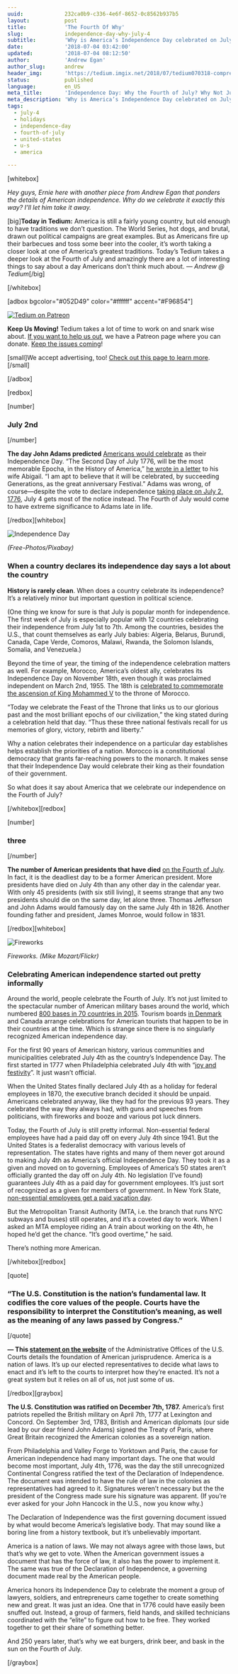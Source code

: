 ```yaml
---
uuid:             232ca0b9-c336-4e6f-8652-0c8562b937b5
layout:           post
title:            'The Fourth Of Why'
slug:             independence-day-why-july-4
subtitle:         'Why is America’s Independence Day celebrated on July 4, despite strong evidence the independence took place on a different day?'
date:             '2018-07-04 03:42:00'
updated:          '2018-07-04 08:12:50'
author:           'Andrew Egan'
author_slug:      andrew
header_img:       'https://tedium.imgix.net/2018/07/tedium070318-compressor.gif'
status:           published
language:         en_US
meta_title:       'Independence Day: Why the Fourth of July? Why Not July 2nd?'
meta_description: 'Why is America’s Independence Day celebrated on July 4, despite strong evidence the independence took place on a different day?'
tags:
  - july-4
  - holidays
  - independence-day
  - fourth-of-july
  - united-states
  - u-s
  - america

---
```


[whitebox]

_Hey guys, Ernie here with another piece from Andrew Egan that ponders the details of American independence. Why do we celebrate it exactly this way? I’ll let him take it away._

[big]**Today in Tedium:** America is still a fairly young country, but old enough to have traditions we don’t question. The World Series, hot dogs, and brutal, drawn out political campaigns are great examples. But as Americans fire up their barbecues and toss some beer into the cooler, it’s worth taking a closer look at one of America’s greatest traditions. Today’s Tedium takes a deeper look at the Fourth of July and amazingly there are a lot of interesting things to say about a day Americans don’t think much about. _— Andrew @ Tedium_[/big]

[/whitebox]

[adbox bgcolor="#052D49" color="#ffffff" accent="#F96854"]

[![Tedium on Patreon](https://tedium.imgix.net/2017/11/patreonnewb.png)](https://www.patreon.com/tedium)

**Keep Us Moving!** Tedium takes a lot of time to work on and snark wise about. [If you want to help us out](https://www.patreon.com/tedium), we have a Patreon page where you can donate. [Keep the issues coming](https://www.patreon.com/tedium)!

[small]We accept advertising, too! <a href=“http://tedium.co/advertising/“>Check out this page to learn more</a>.[/small]

[/adbox]

[redbox]

[number]
### July 2nd
[/number]

**The day John Adams predicted** [Americans would celebrate](http://gurukul.american.edu/heintze/fourth.htm) as their Independence Day. “The Second Day of July 1776, will be the most memorable Epocha, in the History of America,” [he wrote in a letter](https://prologue.blogs.archives.gov/2014/07/02/john-adams-vision-of-july-4-was-july-2/) to his wife Abigail. “I am apt to believe that it will be celebrated, by succeeding Generations, as the great anniversary Festival.” Adams was wrong, of course—despite the vote to declare independence [taking place on July 2, 1776](https://www.history.com/this-day-in-history/congress-votes-for-independence), July 4 gets most of the notice instead. The Fourth of July would come to have extreme significance to Adams late in life. 

[/redbox][whitebox]

![Independence Day](https://tedium.imgix.net/2018/07/0703_sparkler.jpg)

*(Free-Photos/Pixabay)*

### When a country declares its independence day says a lot about the country

**History is rarely clean**. When does a country celebrate its independence? It’s a relatively minor but important question in political science. 

(One thing we know for sure is that July is popular month for independence. The first week of July is especially popular with 12 countries celebrating their independence from July 1st to 7th. Among the countries, besides the U.S., that count themselves as early July babies: Algeria, Belarus, Burundi, Canada, Cape Verde, Comoros, Malawi, Rwanda, the Solomon Islands, Somalia, and Venezuela.)

Beyond the time of year, the timing of the independence celebration matters as well. For example, Morocco, America’s oldest ally, celebrates its Independence Day on November 18th, even though it was proclaimed independent on March 2nd, 1955. The 18th is [celebrated to commemorate the ascension of King Mohammed V](https://en.yabiladi.com/articles/details/59442/independence-moroccans-celebrate-november.html) to the throne of Morocco.

“Today we celebrate the Feast of the Throne that links us to our glorious past and the most brilliant epochs of our civilization,” the king stated during a celebration held that day. “Thus these three national festivals recall for us memories of glory, victory, rebirth and liberty.”

Why a nation celebrates their independence on a particular day establishes helps establish the priorities of a nation. Morocco is a constitutional democracy that grants far-reaching powers to the monarch. It makes sense that their Independence Day would celebrate their king as their foundation of their government.

So what does it say about America that we celebrate our independence on the Fourth of July?

[/whitebox][redbox]

[number]
### three
[/number]

**The number of American presidents that have died** [on the Fourth of July](https://www.history.com/topics/holidays/july-4th). In fact, it is the deadliest day to be a former American president. More presidents have died on July 4th than any other day in the calendar year. With only 45 presidents (with six still living), it seems strange that any two presidents should die on the same day, let alone three. Thomas Jefferson and John Adams would famously day on the same July 4th in 1826. Another founding father and president, James Monroe, would follow in 1831.

[/redbox][whitebox]

![Fireworks](https://tedium.imgix.net/2018/07/0703_fireworks.jpg)

*Fireworks. (Mike Mozart/Flickr)*

### Celebrating American independence started out pretty informally

Around the world, people celebrate the Fourth of July. It’s not just limited to the spectacular number of American military bases around the world, which numbered [800 bases in 70 countries in 2015](https://www.politico.com/magazine/story/2015/06/us-military-bases-around-the-world-119321). Tourism boards [in Denmark](http://mentalfloss.com/article/81756/country-hosts-biggest-fourth-july-celebration-outside-us) and Canada arrange celebrations for American tourists that happen to be in their countries at the time. Which is strange since there is no singularly recognized American independence day.

For the first 90 years of American history, various communities and municipalities celebrated July 4th as the country’s Independence Day. The first started in 1777 when Philadelphia celebrated July 4th with “[joy and festivity](http://gurukul.american.edu/heintze/fourth.htm)”. It just wasn’t official.

When the United States finally declared July 4th as a holiday for federal employees in 1870, the executive branch decided it should be unpaid. Americans celebrated anyway, like they had for the previous 93 years. They celebrated the way they always had, with guns and speeches from politicians, with fireworks and booze and various pot luck dinners. 

Today, the Fourth of July is still pretty informal. Non-essential federal employees have had a paid day off on every July 4th since 1941. But the United States is a federalist democracy with various levels of representation. The states have rights and many of them never got around to making July 4th as America’s official Independence Day. They took it as a given and moved on to governing. Employees of America’s 50 states aren’t officially granted the day off on July 4th. No legislation (I’ve found) guarantees July 4th as a paid day for government employees. It’s just sort of recognized as a given for members of government. In New York State, [non-essential employees get a paid vacation day](https://www.stonybrook.edu/hr/payroll/state/holiday.shtml). 

But the Metropolitan Transit Authority (MTA, i.e. the branch that runs NYC subways and buses) still operates, and it’s a coveted day to work. When I asked an MTA employee riding an A train about working on the 4th, he hoped he’d get the chance. “It’s good overtime,” he said.

There’s nothing more American. 

[/whitebox][redbox]

[quote]
### “The U.S. Constitution is the nation’s fundamental law.  It codifies the core values of the people. Courts have the responsibility to interpret the Constitution’s meaning, as well as the meaning of any laws passed by Congress.”
[/quote]

**— This [statement on the website](http://www.uscourts.gov/educational-resources/educational-activities/overview-rule-law)** of the Administrative Offices of the U.S. Courts details the foundation of American jurisprudence. America is a nation of laws. It’s up our elected representatives to decide what laws to enact and it’s left to the courts to interpret how they’re enacted. It’s not a great system but it relies on all of us, not just some of us. 

[/redbox][graybox]

**The U.S. Constitution was ratified on December 7th, 1787.** America’s first patriots repelled the British military on April 7th, 1777 at Lexington and Concord. On September 3rd, 1783, British and American diplomats (our side lead by our dear friend John Adams) signed the Treaty of Paris, where Great Britain recognized the American colonies as a sovereign nation. 

From Philadelphia and Valley Forge to Yorktown and Paris, the cause for American independence had many important days. The one that would become most important, July 4th, 1776, was the day the still unrecognized Continental Congress ratified the text of the Declaration of Independence. The document was intended to have the rule of law in the colonies as representatives had agreed to it. Signatures weren’t necessary but the the president of the Congress made sure his signature was apparent. (If you’re ever asked for your John Hancock in the U.S., now you know why.)

The Declaration of Independence was the first governing document issued by what would become America’s legislative body. That may sound like a boring line from a history textbook, but it’s unbelievably important. 

America is a nation of laws. We may not always agree with those laws, but that’s why we get to vote. When the American government issues a document that has the force of law, it also has the power to implement it. The same was true of the Declaration of Independence, a governing document made real by the American people. 

America honors its Independence Day to celebrate the moment a group of lawyers, soldiers, and entrepreneurs came together to create something new and great. It was just an idea. One that in 1776 could have easily been snuffed out. Instead, a group of farmers, field hands, and skilled technicians coordinated with the “elite” to figure out how to be free. They worked together to get their share of something better.

And 250 years later, that’s why we eat burgers, drink beer, and bask in the sun on the Fourth of July. 

[/graybox]
